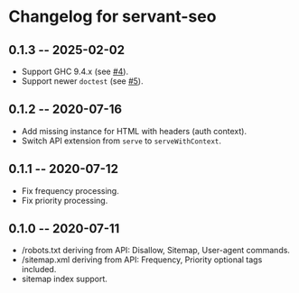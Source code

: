# Changelog for servant-seo

## 0.1.3 -- 2025-02-02

- Support GHC 9.4.x (see [#4](https://github.com/swamp-agr/servant-seo/pull/4)).
- Support newer `doctest` (see [#5](https://github.com/swamp-agr/servant-seo/pull/5)).

## 0.1.2 -- 2020-07-16

- Add missing instance for HTML with headers (auth context).
- Switch API extension from `serve` to `serveWithContext`.

## 0.1.1 -- 2020-07-12

- Fix frequency processing.
- Fix priority processing.

## 0.1.0 -- 2020-07-11

- /robots.txt deriving from API: Disallow, Sitemap, User-agent commands.
- /sitemap.xml deriving from API: Frequency, Priority optional tags included.
- sitemap index support.
